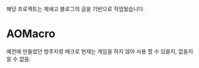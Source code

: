해당 프로젝트는 제에고 블로그의 글을 기반으로 작업됬습니다.

# AOMacro
예전에 만들었던 방주지령 매크로
현재는 게임을 하지 않아 사용 할 수 있을지, 없을지 알 수 없음.
